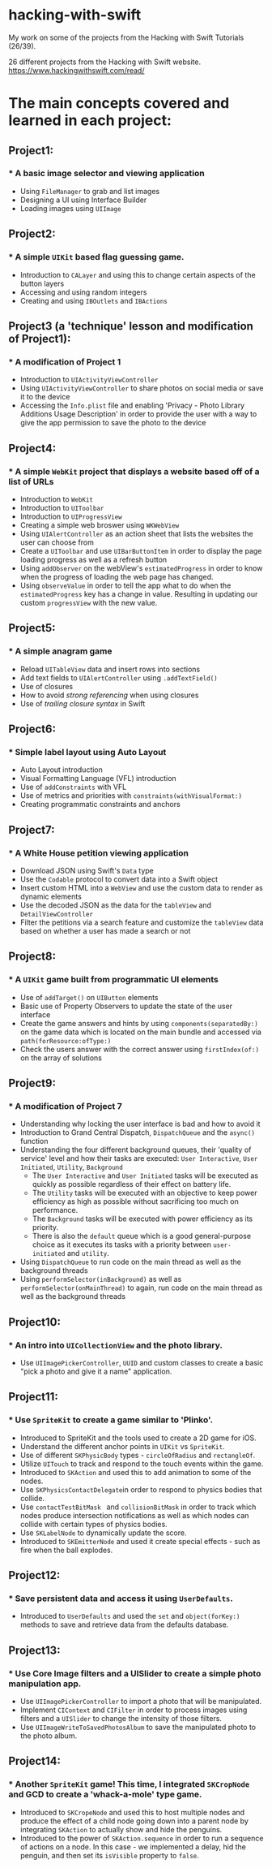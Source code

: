 # hacking-with-swift
My work on some of the projects from the Hacking with Swift Tutorials (26/39). 


26 different projects from the Hacking with Swift website. https://www.hackingwithswift.com/read/


# The main concepts covered and learned in each project:

## Project1:
 ### * A basic image selector and viewing application
 * Using `FileManager` to grab and list images
 * Designing a UI using Interface Builder
 * Loading images using `UIImage`
 
## Project2:
 ### * A simple `UIKit` based flag guessing game.
 * Introduction to `CALayer` and using this to change certain aspects of the button layers
 * Accessing and using random integers
 * Creating and using `IBOutlets` and `IBActions`

## Project3 (a 'technique' lesson and modification of Project1):
 ### * A modification of Project 1
 * Introduction to `UIActivityViewController`
 * Using `UIActivityViewController` to share photos on social media or save it to the device
 * Accessing the `Info.plist` file and enabling 'Privacy - Photo Library Additions Usage Description' in order to provide the user with a way to give the app permission to save the photo to the device

## Project4:
 ### * A simple `WebKit` project that displays a website based off of a list of URLs
 * Introduction to `WebKit`
 * Introduction to `UIToolbar`
 * Introduction to `UIProgressView`
 * Creating a simple web broswer using `WKWebView`
 * Using `UIAlertController` as an action sheet that lists the websites the user can choose from
 * Create a `UIToolbar` and use `UIBarButtonItem` in order to display the page loading progress as well as a refresh button
 * Using `addObserver` on the webView's `estimatedProgress` in order to know when the progress of loading the web page has changed.
 * Using `observeValue` in order to tell the app what to do when the `estimatedProgress` key has a change in value. Resulting in updating our custom `progressView` with the new value.
 
## Project5:
 ### * A simple anagram game
 * Reload `UITableView` data and insert rows into sections
 * Add text fields to `UIAlertController` using `.addTextField()`
 * Use of closures
 * How to avoid _strong referencing_ when using closures
 * Use of _trailing closure syntax_ in Swift

## Project6:
 ### * Simple label layout using Auto Layout
 * Auto Layout introduction
 * Visual Formatting Language (VFL) introduction
 * Use of `addConstraints` with VFL
 * Use of metrics and priorities with `constraints(withVisualFormat:)`
 * Creating programmatic constraints and anchors
 
## Project7:
 ### * A White House petition viewing application
 * Download JSON using Swift's `Data` type
 * Use the `Codable` protocol to convert data into a Swift object
 * Insert custom HTML into a `WebView` and use the custom data to render as dynamic elements
 * Use the decoded JSON as the data for the `tableView` and `DetailViewController`
 * Filter the petitions via a search feature and customize the `tableView` data based on whether a user has made a search or not

## Project8:
 ### * A `UIKit` game built from programmatic UI elements
 * Use of `addTarget()` on `UIButton` elements
 * Basic use of Property Observers to update the state of the user interface
 * Create the game answers and hints by using `components(separatedBy:)` on the game data which is located on the main bundle and accessed via `path(forResource:ofType:)`
 * Check the users answer with the correct answer using `firstIndex(of:)` on the array of solutions
 
## Project9:
 ### * A modification of Project 7
 * Understanding why locking the user interface is bad and how to avoid it
 * Introduction to Grand Central Dispatch, `DispatchQueue` and the `async()` function
 * Understanding the four different background queues, their 'quality of service' level and how their tasks are executed: `User Interactive`, `User Initiated`, `Utility`, `Background`
   * The `User Interactive` and `User Initiated` tasks will be executed as quickly as possible regardless of their effect on battery life.
   * The `Utility` tasks will be executed with an objective to keep power efficiency as high as possible without sacrificing too much on performance.
   * The `Background` tasks will be executed with power efficiency as its priority.
   * There is also the `default` queue which is a good general-purpose choice as it executes its tasks with a priority between `user-initiated` and `utility`.
  * Using `DispatchQueue` to run code on the main thread as well as the background threads
  * Using `performSelector(inBackground)` as well as `performSelector(onMainThread)` to again, run code on the main thread as well as the background threads

## Project10:
 ### * An intro into `UICollectionView` and the photo library.
  * Use `UIImagePickerController`, `UUID` and custom classes to create a basic "pick a photo and give it a name" application. 
 
 ## Project11:
  ### * Use `SpriteKit` to create a game similar to 'Plinko'. 
   * Introduced to SpriteKit and the tools used to create a 2D game for iOS.
   * Understand the different anchor points in `UIKit` vs `SpriteKit`.
   * Use of different `SKPhysicBody` types - `circleOfRadius` and `rectangleOf`.
   * Utilize `UITouch` to track and respond to the touch events within the game.
   * Introduced to `SKAction` and used this to add animation to some of the nodes. 
   * Use `SKPhysicsContactDelegate`in order to respond to physics bodies that collide.
   * Use `contactTestBitMask ` and `collisionBitMask` in order to track which nodes produce intersection notifications as well as which nodes can collide with certain types of physics bodies.
   * Use `SKLabelNode` to dynamically update the score.
   * Introduced to `SKEmitterNode` and used it create special effects - such as fire when the ball explodes. 
  
 ## Project12:
  ### * Save persistent data and access it using `UserDefaults`. 
   * Introduced to `UserDefaults` and used the `set` and `object(forKey:)` methods to save and retrieve data from the defaults database.
   
 ## Project13:
  ### * Use Core Image filters and a UISlider to create a simple photo manipulation app. 
   * Use `UIImagePickerController` to import a photo that will be manipulated.
   * Implement `CIContext` and `CIFilter` in order to process images using filters and a `UISlider` to change the intensity of those filters.
   * Use `UIImageWriteToSavedPhotosAlbum` to save the manipulated photo to the photo album.
   
 ## Project14:
  ### * Another `SpriteKit` game! This time, I integrated `SKCropNode` and GCD to create a 'whack-a-mole' type game. 
   * Introduced to `SKCropeNode` and used this to host multiple nodes and produce the effect of a child node going down into a parent node by integrating `SKAction` to actually show and hide the penguins.
   * Introduced to the power of `SKAction.sequence` in order to run a sequence of actions on a node. In this case - we implemented a delay, hid the penguin, and then set its `isVisible` property to `false`. 
